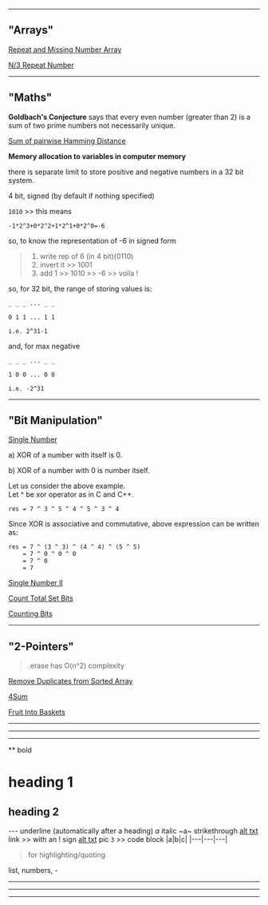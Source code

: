 ___

## "Arrays"
[Repeat and Missing Number Array](https://www.interviewbit.com/old/problems/repeat-and-missing-number-array/ "Solve by> Normal Sum, Bit-Wise and by Playing with Index")

[N/3 Repeat Number](https://www.interviewbit.com/old/problems/n3-repeat-number/ "A Good Logic")

___

## "Maths"
**Goldbach's Conjecture** says that every even number (greater than 2) is a sum of two prime numbers not necessarily unique.

[Sum of pairwise Hamming Distance](https://www.interviewbit.com/old/problems/sum-of-pairwise-hamming-distance/ "Hamming Distance Sum")

**Memory allocation to variables in computer memory**

there is separate limit to store positive and negative numbers in a 32 bit system.

4 bit, signed (by default if nothing specified)

`1010` >> this means

`-1*2^3+0*2^2+1*2^1+0*2^0=-6`

so, to know the representation of -6 in signed form
>1. write rep of 6 (in 4 bit)(0110)
>2. invert it >> 1001
>3. add 1 >> 1010 >> -6 >> voila !

so, for 32 bit, the range of storing values is:

```
_ _ _ ... _ _

0 1 1 ... 1 1

i.e. 2^31-1
```

and, for max negative
```
_ _ _ ... _ _

1 0 0 ... 0 0

i.e. -2^31
```
___


## "Bit Manipulation"
[Single Number](https://www.interviewbit.com/old/problems/single-number/ "Nice Logic")

a) XOR of a number with itself is 0.

b) XOR of a number with 0 is number itself.

Let us consider the above example.  
Let ^ be xor operator as in C and C++.

`res = 7 ^ 3 ^ 5 ^ 4 ^ 5 ^ 3 ^ 4`

Since XOR is associative and commutative, above 
expression can be written as:
```
res = 7 ^ (3 ^ 3) ^ (4 ^ 4) ^ (5 ^ 5)  
    = 7 ^ 0 ^ 0 ^ 0
    = 7 ^ 0
    = 7 
```

[Single Number II](https://www.interviewbit.com/old/problems/single-number-ii/ "Solve Once")

[Count Total Set Bits](https://www.interviewbit.com/old/problems/count-total-set-bits/ "See Mine and Other's Solution")

[Counting Bits](https://leetcode.com/problems/counting-bits/submissions/ "Count Bits Logic")

___

## "2-Pointers"

> .erase has O(n^2) complexity

[Remove Duplicates from Sorted Array](https://www.interviewbit.com/old/problems/remove-duplicates-from-sorted-array/ "Logic")

[4Sum](https://leetcode.com/problems/4sum/ "Nothing special, just general idea of 2-pointers")

[Fruit Into Baskets](https://leetcode.com/problems/fruit-into-baskets/ "Good One")


___
___
___

**   bold
#    heading 1
##   heading 2

---  underline (automatically after a heading)
_a_  italic
~a~  strikethrough
[alt txt](link "")  link >> with an ! sign
[alt txt](link "") pic
`
3 ` >> code block
|a|b|c|
|---|---|---|

> for highlighting/quoting

list, numbers, -

___
___
___
